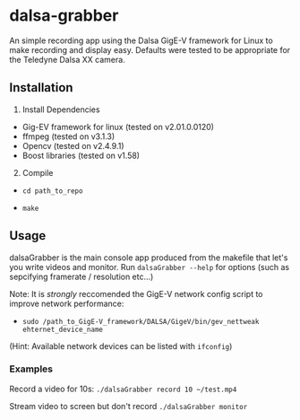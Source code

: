 # dalsa-grabber
An simple recording app using the Dalsa GigE-V framework for Linux to make recording and display easy.
Defaults were tested to be appropriate for the Teledyne Dalsa XX camera.

## Installation ##

1. Install Dependencies

* Gig-EV framework for linux (tested on v2.01.0.0120)
* ffmpeg (tested on v3.1.3)
* Opencv (tested on v2.4.9.1)
* Boost libraries (tested on v1.58)

2. Compile

  * `cd path_to_repo`
  
  * `make`

## Usage ##

dalsaGrabber is the main console app produced from the makefile that let's you  write videos and monitor. Run `dalsaGrabber --help` for options (such as sepcifying framerate / resolution etc...)

Note: It is *strongly* reccomended the GigE-V network config script to improve network performance:
* `sudo /path_to_GigE-V_framework/DALSA/GigeV/bin/gev_nettweak ehternet_device_name`

(Hint: Available network devices can be listed with `ifconfig`)

### Examples ###

Record a video for 10s:
`./dalsaGrabber record 10 ~/test.mp4`

Stream video to screen but don't record
`./dalsaGrabber monitor`

